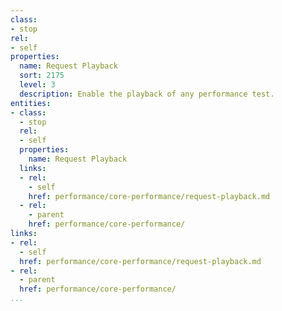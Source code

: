 ```yaml
---
class:
- stop
rel:
- self
properties:
  name: Request Playback
  sort: 2175
  level: 3
  description: Enable the playback of any performance test.
entities:
- class:
  - stop
  rel:
  - self
  properties:
    name: Request Playback
  links:
  - rel:
    - self
    href: performance/core-performance/request-playback.md
  - rel:
    - parent
    href: performance/core-performance/
links:
- rel:
  - self
  href: performance/core-performance/request-playback.md
- rel:
  - parent
  href: performance/core-performance/
...
```

